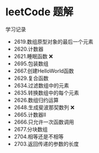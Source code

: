 # leetCode 题解

学习记录

* 2619.数组原型对象的最后一个元素
* 2620.计数器
* 2621.睡眠函数 ❌
* 2695.包装数组
* 2667.创建HelloWorld函数
* 2629.复合函数
* 2634.过滤数组中的元素
* 2635.转换数组中的每个元素
* 2626.数组归约运算
* 2648.生成斐波那契数列 ❌
* 2665.计数器Ⅱ
* 2666.只允许一次函数调用
* 2677.分块数组
* 2704.相等还是不相等
* 2703.返回传递的参数的长度